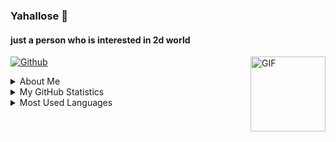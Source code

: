 ### Yahallose 👋
#### just a person who is interested in 2d world

[![Github](https://img.shields.io/github/followers/query-gani?label=Follow&style=social)](https://github.com/query-gani)
<img align="right" alt="GIF" height="120px" src="https://media3.giphy.com/media/ln7z2eWriiQAllfVcn/200w.webp" />

<details>
<summary>About Me</summary>

- 🧑‍🤝‍🧑 My best friends is [Sensei arya senpai](https://github.com/aryawpratama) :v
- 🔭 I’m currently working on [shinoa-rest api](https://shinigami-rest.herokuapp.com)
- 🌱 I’m currently learning nodejs
- 👯 I’m currently collab with [Hanif Senpai ^_^](https://github.com/hansputera)

</details>

<details>
<summary>My GitHub Statistics</summary>

[![GiHhub Stats](https://github-readme-stats.vercel.app/api?username=query-gani&show_icons=true&theme=dark&count_private=true)](https://github.com/query-gani)

</details>

<details>
<summary>Most Used Languages</summary>

[![Top Langs](https://github-readme-stats.vercel.app/api/top-langs/?username=query-gani&layout=compact&theme=dark)](https://github.com/query-gani)

</details>
